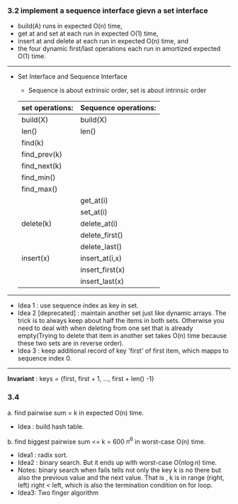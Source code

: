 ### 3.2 implement a sequence interface gievn a set interface
* build(A) runs in expected O(n) time,
* get at and set at each run in expected O(1) time,
* insert at and delete at each run in expected O(n) time, and
* the four dynamic first/last operations each run in amortized expected O(1) time.
- - -
* Set Interface and Sequence Interface
    * Sequence is about extrinsic order, set is about intrinsic order
    
    |set operations:|Sequence operations:
    |---|---
    |build(X)| build(X)
    |len()|len()
    |find(k)
    |find_prev(k)
    |find_next(k)
    |find_min()
    |find_max()
    ||get_at(i)
    ||set_at(i)
    |delete(k)| delete_at(i)
    ||delete_first()
    ||delete_last()
    |insert(x)| insert_at(i,x)
    ||insert_first(x)
    ||insert_last(x)
- - -
* Idea 1 : use sequence index as key in set.
* Idea 2 [deprecated] : maintain another set just like dynamic arrays. The trick is to always keep about half the items in both sets. Otherwise you need to deal with when deleting from one set that is already empty(Trying to delete that item in another set takes O(n) time because these two sets are in reverse order).
* Idea 3 : keep additional record of key 'first' of first item, which mapps to sequence index 0.
- - -
__Invariant__ : 
keys = {first, first + 1, ..., first + len() -1}
    
### 3.4 
a. find pairwise sum = k in expected O(n) time. 
* Idea : build hash table.

b. find biggest pairwise sum <= k = 600 $n^6$ in worst-case O(n) time.
* Idea1 : radix sort.
* Idea2 : binary search. But it ends up with worst-case O($n\log n$) time.
* Notes: binary search when fails tells not only the key k is no there but also the previous value and the next value. That is , k is in range (right, left)  right < left, which is also the termination condition on for loop.
* Idea3: Two finger algorithm